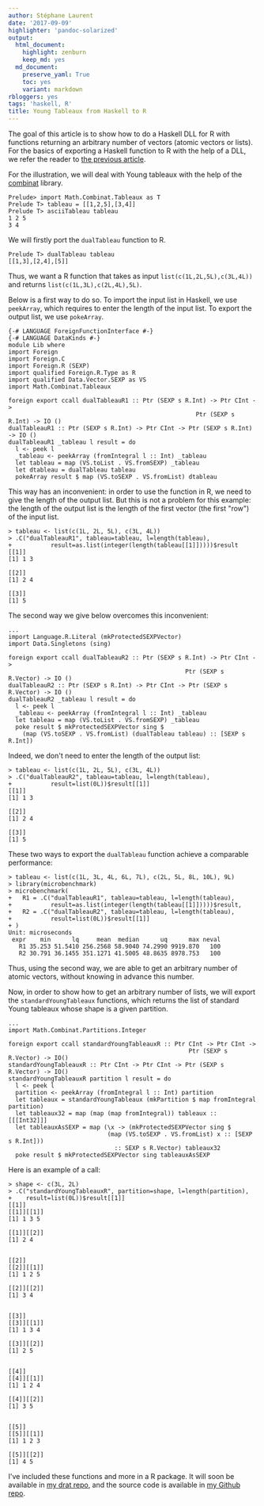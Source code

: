 ```yaml
---
author: Stéphane Laurent
date: '2017-09-09'
highlighter: 'pandoc-solarized'
output:
  html_document:
    highlight: zenburn
    keep_md: yes
  md_document:
    preserve_yaml: True
    toc: yes
    variant: markdown
rbloggers: yes
tags: 'haskell, R'
title: Young Tableaux from Haskell to R
---
```


The goal of this article is to show how to do a Haskell DLL for R with
functions returning an arbitrary number of vectors (atomic vectors or
lists). For the basics of exporting a Haskell function to R with the
help of a DLL, we refer the reader to [the previous
article](https://laustep.github.io/stlahblog/posts/FloatExpansionHaskell.html).

For the illustration, we will deal with Young tableaux with the help of
the
[combinat](https://hackage.haskell.org/package/combinat-0.2.8.2/docs/Math-Combinat-Tableaux.html)
library.

``` {.haskell}
Prelude> import Math.Combinat.Tableaux as T
Prelude T> tableau = [[1,2,5],[3,4]]
Prelude T> asciiTableau tableau
1 2 5 
3 4
```

We will firstly port the `dualTableau` function to R.

``` {.haskell}
Prelude T> dualTableau tableau
[[1,3],[2,4],[5]]
```

Thus, we want a R function that takes as input
`list(c(1L,2L,5L),c(3L,4L))` and returns `list(c(1L,3L),c(2L,4L),5L)`.

Below is a first way to do so. To import the input list in Haskell, we
use `peekArray`, which requires to enter the length of the input list.
To export the output list, we use `pokeArray`.

``` {.haskell .numberLines}
{-# LANGUAGE ForeignFunctionInterface #-}
{-# LANGUAGE DataKinds #-}
module Lib where
import Foreign
import Foreign.C
import Foreign.R (SEXP)
import qualified Foreign.R.Type as R
import qualified Data.Vector.SEXP as VS
import Math.Combinat.Tableaux

foreign export ccall dualTableauR1 :: Ptr (SEXP s R.Int) -> Ptr CInt ->
                                                     Ptr (SEXP s R.Int) -> IO ()
dualTableauR1 :: Ptr (SEXP s R.Int) -> Ptr CInt -> Ptr (SEXP s R.Int) -> IO ()
dualTableauR1 _tableau l result = do
  l <- peek l
  _tableau <- peekArray (fromIntegral l :: Int) _tableau
  let tableau = map (VS.toList . VS.fromSEXP) _tableau
  let dtableau = dualTableau tableau
  pokeArray result $ map (VS.toSEXP . VS.fromList) dtableau
```

This way has an inconvenient: in order to use the function in R, we need
to give the length of the output list. But this is not a problem for
this example: the length of the output list is the length of the first
vector (the first "row") of the input list.

``` {.r}
> tableau <- list(c(1L, 2L, 5L), c(3L, 4L))
> .C("dualTableauR1", tableau=tableau, l=length(tableau), 
+           result=as.list(integer(length(tableau[[1]]))))$result
[[1]]
[1] 1 3

[[2]]
[1] 2 4

[[3]]
[1] 5
```

The second way we give below overcomes this inconvenient:

``` {.haskell .numberLines}
...
import Language.R.Literal (mkProtectedSEXPVector)
import Data.Singletons (sing)

foreign export ccall dualTableauR2 :: Ptr (SEXP s R.Int) -> Ptr CInt ->
                                                  Ptr (SEXP s R.Vector) -> IO ()
dualTableauR2 :: Ptr (SEXP s R.Int) -> Ptr CInt -> Ptr (SEXP s R.Vector) -> IO ()
dualTableauR2 _tableau l result = do
  l <- peek l
  _tableau <- peekArray (fromIntegral l :: Int) _tableau
  let tableau = map (VS.toList . VS.fromSEXP) _tableau
  poke result $ mkProtectedSEXPVector sing $
    (map (VS.toSEXP . VS.fromList) (dualTableau tableau) :: [SEXP s R.Int])
```

Indeed, we don't need to enter the length of the output list:

``` {.r}
> tableau <- list(c(1L, 2L, 5L), c(3L, 4L))
> .C("dualTableauR2", tableau=tableau, l=length(tableau), 
+           result=list(0L))$result[[1]]
[[1]]
[1] 1 3

[[2]]
[1] 2 4

[[3]]
[1] 5
```

These two ways to export the `dualTableau` function achieve a comparable
performance:

``` {.r}
> tableau <- list(c(1L, 3L, 4L, 6L, 7L), c(2L, 5L, 8L, 10L), 9L)
> library(microbenchmark)
> microbenchmark(
+   R1 = .C("dualTableauR1", tableau=tableau, l=length(tableau), 
+           result=as.list(integer(length(tableau[[1]]))))$result,
+   R2 = .C("dualTableauR2", tableau=tableau, l=length(tableau), 
+           result=list(0L))$result[[1]]
+ ) 
Unit: microseconds
 expr    min      lq     mean  median      uq      max neval
   R1 35.253 51.5410 256.2568 58.9040 74.2990 9919.870   100
   R2 30.791 36.1455 351.1271 41.5005 48.8635 8978.753   100
```

Thus, using the second way, we are able to get an arbitrary number of
atomic vectors, without knowing in advance this number.

Now, in order to show how to get an arbitrary number of lists, we will
export the `standardYoungTableaux` functions, which returns the list of
standard Young tableaux whose shape is a given partition.

``` {.haskell .numberLines}
...
import Math.Combinat.Partitions.Integer

foreign export ccall standardYoungTableauxR :: Ptr CInt -> Ptr CInt ->
                                                   Ptr (SEXP s R.Vector) -> IO()
standardYoungTableauxR :: Ptr CInt -> Ptr CInt -> Ptr (SEXP s R.Vector) -> IO()
standardYoungTableauxR partition l result = do
  l <- peek l
  partition <- peekArray (fromIntegral l :: Int) partition
  let tableaux = standardYoungTableaux (mkPartition $ map fromIntegral partition)
  let tableaux32 = map (map (map fromIntegral)) tableaux :: [[[Int32]]]
  let tableauxAsSEXP = map (\x -> (mkProtectedSEXPVector sing $
                            (map (VS.toSEXP . VS.fromList) x :: [SEXP s R.Int]))
                              :: SEXP s R.Vector) tableaux32
  poke result $ mkProtectedSEXPVector sing tableauxAsSEXP
```

Here is an example of a call:

``` {.r}
> shape <- c(3L, 2L)
> .C("standardYoungTableauxR", partition=shape, l=length(partition), 
+    result=list(0L))$result[[1]]
[[1]]
[[1]][[1]]
[1] 1 3 5

[[1]][[2]]
[1] 2 4


[[2]]
[[2]][[1]]
[1] 1 2 5

[[2]][[2]]
[1] 3 4


[[3]]
[[3]][[1]]
[1] 1 3 4

[[3]][[2]]
[1] 2 5


[[4]]
[[4]][[1]]
[1] 1 2 4

[[4]][[2]]
[1] 3 5


[[5]]
[[5]][[1]]
[1] 1 2 3

[[5]][[2]]
[1] 4 5
```

I've included these functions and more in a R package. It will soon be
available in [my drat repo](https://stlarepo.github.io/drat/), and the
source code is available in [my Github
repo](https://github.com/stla/tableaux).
